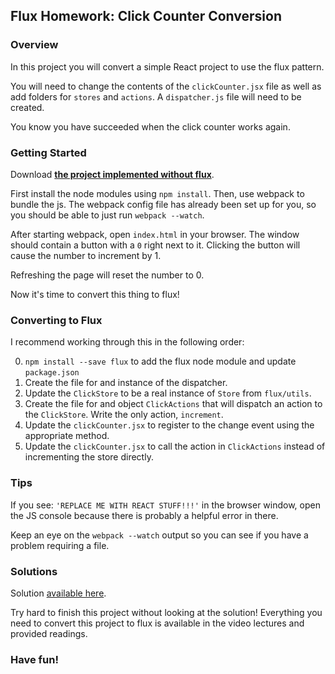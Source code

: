 ## Flux Homework: Click Counter Conversion

### Overview

In this project you will convert a simple React project to use the flux pattern.

You will need to change the contents of the `clickCounter.jsx` file as well as
add folders for `stores` and `actions`. A `dispatcher.js` file will need to
be created.

You know you have succeeded when the click counter works again.

### Getting Started

Download **[the project implemented without flux][click-pre-flux]**.

First install the node modules using `npm install`. Then, use webpack to bundle
the js. The webpack config file has already been set up for you, so you should
be able to just run `webpack --watch`.

After starting webpack, open `index.html` in your browser. The window should
contain a button with a `0` right next to it. Clicking the button will cause
the number to increment by 1.

Refreshing the page will reset the number to 0.

Now it's time to convert this thing to flux!

### Converting to Flux

I recommend working through this in the following order:

0. `npm install --save flux` to add the flux node module and update `package.json`
0. Create the file for and instance of the dispatcher.
0. Update the `ClickStore` to be a real instance of `Store` from `flux/utils`.
0. Create the file for and object `ClickActions` that will dispatch an action
  to the `ClickStore`. Write the only action, `increment`.
0. Update the `clickCounter.jsx` to register to the change event using the
  appropriate method.
0. Update the `clickCounter.jsx` to call the action in `ClickActions` instead
  of incrementing the store directly.


### Tips
If you see: `'REPLACE ME WITH REACT STUFF!!!'` in the browser window, open the
JS console because there is probably a helpful error in there.

Keep an eye on the `webpack --watch` output so you can see if you have a problem
requiring a file.


### Solutions
Solution [available here][click-solution].

Try hard to finish this project without looking at the solution!
Everything you need to convert this project to flux is available in the
video lectures and provided readings.

### Have fun!

[click-pre-flux]: click_counter_pre_flux.zip
[click-solution]: click_counter_solution.zip
